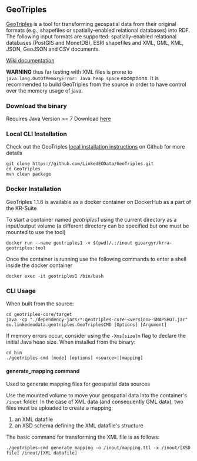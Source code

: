## GeoTriples

[GeoTriples](http://geotriples.di.uoa.gr/) is a tool for transforming geospatial data from their original formats (e.g., shapefiles or spatially-enabled relational databases) into RDF. The following input formats are supported: spatially-enabled relational databases (PostGIS and MonetDB), ESRI shapefiles and XML, GML, KML, JSON, GeoJSON and CSV documents. 

[Wiki documentation](https://github.com/LinkedEOData/GeoTriples/wiki)

**WARNING** thus far testing with XML files is prone to `java.lang.OutOfMemoryError: Java heap space` exceptions. It is recommended to build GeoTriples from the source in order to have control over the memory usage of java.

### Download the binary
Requires Java Version >= 7
Download [here](http://geotriples.di.uoa.gr/downloads/geotriples-1.1.6-bin.zip)

### Local CLI Installation
Check out the GeoTriples [local installation instructions](https://github.com/LinkedEOData/GeoTriples#quickstart) on Github for more details
```
git clone https://github.com/LinkedEOData/GeoTriples.git
cd GeoTriples
mvn clean package
```

### Docker Installation
GeoTriples 1.1.6 is available as a docker container on DockerHub as a part of the KR-Suite

To start a container named _geotriples1_ using the current directory as a input/output volume (a different directory can be specified but one must be mounted to use the tool)
```
docker run --name geotriples1 -v $(pwd)/.:/inout gioargyr/krra-geotriples:tool
``` 
Once the container is running use the following commands to enter a shell inside the docker container
```
docker exec -it geotriples1 /bin/bash
```

### CLI Usage
When built from the source:
```
cd geotriples-core/target
java -cp "./dependency-jars/*:geotriples-core-<version>-SNAPSHOT.jar" eu.linkedeodata.geotriples.GeoTriplesCMD [Options] [Argument]
```
If memory errors occur, consider using the `-Xms[size]m` flag to declare the initial Java heao size.
When installed from the binary: 
```
cd bin
./geotriples-cmd [mode] [options] <source>|[mapping]
```
#### generate_mapping command
Used to generate mapping files for geospatial data sources

Use the mounted volume to move your geospatial data into the container's `/inout` folder. In the case of XML data (and consequently GML data), two files must be uploaded to create a mapping:
1. an XML datafile
2. an XSD schema defining the XML datafile's structure

The basic command for transforming the XML file is as follows:
```
./geotriples-cmd generate_mapping -o /inout/mapping.ttl -x /inout/[XSD file] /inout/[XML datafile]
```
